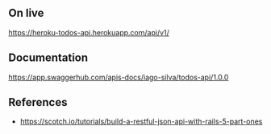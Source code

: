 ## On live

https://heroku-todos-api.herokuapp.com/api/v1/

## Documentation

https://app.swaggerhub.com/apis-docs/iago-silva/todos-api/1.0.0

## References

- https://scotch.io/tutorials/build-a-restful-json-api-with-rails-5-part-ones
